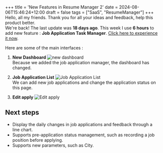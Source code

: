 +++
title = 'New Features in Resume Manager 2'
date = 2024-08-06T15:46:24+12:00
draft = false
tags = ["SaaS", "ResumeManager"]
+++
Hello, all my friends. Thank you for all your ideas and feedback, help this product better.  
We're back! The last update was **18 days ago**. This week I use **6 hours** to add new feature : **Job Application Task Manager**. [Click here to experience it now](https://resumemanager.pages.dev/).

Here are some of the main interfaces :  

1. **New Dashboard**
![new dashboard](/images/resume_manager_2_01.png)   
Because we added the job application manager, the dashboard has changed.  

2. **Job Application List**
![Job Application List](/images/resume_manager_2_02.png)   
We can add new job applications and change the application status on this page.  

3. **Edit apply** 
![Edit apply ](/images/resume_manager_2_03.png)   


## Next steps

* Display the daily changes in job applications and feedback through a line chart.
* Supports pre-application status management, such as recording a job position before applying.
* Supports new parameters, such as City.